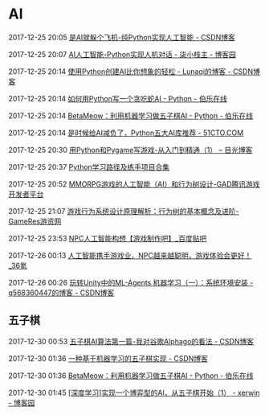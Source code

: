 # AI

2017-12-25 20:05 [是AI就躲个飞机-纯Python实现人工智能 - CSDN博客](http://blog.csdn.net/u014365862/article/details/54380422)

2017-12-25 20:07 [AI人工智能-Python实现人机对话 - 柒小栈主 - 博客园](https://www.cnblogs.com/qixiaoyizhan/p/7246387.html)

2017-12-25 20:14 [使用Python创建AI比你想象的轻松 - Lunaqi的博客 - CSDN博客](http://blog.csdn.net/lunaqi/article/details/76171702)

2017-12-25 20:14 [如何用Python写一个贪吃蛇AI - Python - 伯乐在线](http://python.jobbole.com/84804/)

2017-12-25 20:14 [BetaMeow：利用机器学习做五子棋AI - Python - 伯乐在线](http://python.jobbole.com/85034/?utm_source=blog.jobbole.com&utm_medium=relatedPosts)

2017-12-25 20:14 [是时候给AI减负了，Python五大AI库推荐 - 51CTO.COM](http://developer.51cto.com/art/201702/532015.htm)

2017-12-25 20:30 [用Python和Pygame写游戏-从入门到精通（1） – 目光博客](http://eyehere.net/2011/python-pygame-novice-professional-1/#comment-35534)

2017-12-25 20:37 [Python学习路径及练手项目合集](https://zhuanlan.zhihu.com/p/23561159)

2017-12-25 20:52 [MMORPG游戏的人工智能（AI）和行为树设计-GAD腾讯游戏开发者平台](http://gad.qq.com/article/detail/19831)

2017-12-25 21:07 [游戏行为系统设计原理解析：行为树的基本概念及进阶-GameRes游资网](http://www.gameres.com/664528.html)

2017-12-25 23:53 [NPC人工智能构想【游戏制作吧】_百度贴吧](https://tieba.baidu.com/p/3760201612?pn=1)

2017-12-26 00:13 [人工智能携手游戏业，NPC越来越聪明，游戏体验会更好！_36氪](https://36kr.com/p/5096852.html)

2017-12-26 00:26 [玩转Unity中的ML-Agents 机器学习（一）：系统环境安装 - q568360447的博客 - CSDN博客](http://blog.csdn.net/q568360447/article/details/78180887?locationNum=6&fps=1)

## 五子棋

2017-12-30 00:53 [五子棋AI算法第一篇-我对谷歌Alphago的看法 - CSDN博客](http://blog.csdn.net/lihongxun945/article/details/50622880)

2017-12-30 01:36 [一种基于机器学习的五子棋实现 - CSDN博客](http://blog.csdn.net/lishibaozi/article/details/54728703)

2017-12-30 01:36 [BetaMeow：利用机器学习做五子棋AI - Python - 伯乐在线](http://python.jobbole.com/85034/)

2017-12-30 01:45 [[深度学习]实现一个博弈型的AI，从五子棋开始（1） - xerwin - 博客园](http://www.cnblogs.com/erwin/p/7828956.html)

